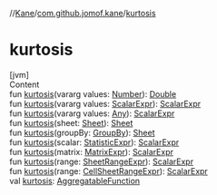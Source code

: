 //[Kane](../index.md)/[com.github.jomof.kane](index.md)/[kurtosis](kurtosis.md)



# kurtosis  
[jvm]  
Content  
fun [kurtosis](kurtosis.md)(vararg values: [Number](https://kotlinlang.org/api/latest/jvm/stdlib/kotlin/-number/index.html)): [Double](https://kotlinlang.org/api/latest/jvm/stdlib/kotlin/-double/index.html)  
fun [kurtosis](kurtosis.md)(vararg values: [ScalarExpr](-scalar-expr/index.md)): [ScalarExpr](-scalar-expr/index.md)  
fun [kurtosis](kurtosis.md)(vararg values: [Any](https://kotlinlang.org/api/latest/jvm/stdlib/kotlin/-any/index.html)): [ScalarExpr](-scalar-expr/index.md)  
fun [kurtosis](kurtosis.md)(sheet: [Sheet](../com.github.jomof.kane.impl.sheet/-sheet/index.md)): [Sheet](../com.github.jomof.kane.impl.sheet/-sheet/index.md)  
fun [kurtosis](kurtosis.md)(groupBy: [GroupBy](../com.github.jomof.kane.impl.sheet/-group-by/index.md)): [Sheet](../com.github.jomof.kane.impl.sheet/-sheet/index.md)  
fun [kurtosis](kurtosis.md)(scalar: [StatisticExpr](-statistic-expr/index.md)): [ScalarExpr](-scalar-expr/index.md)  
fun [kurtosis](kurtosis.md)(matrix: [MatrixExpr](-matrix-expr/index.md)): [ScalarExpr](-scalar-expr/index.md)  
fun [kurtosis](kurtosis.md)(range: [SheetRangeExpr](../com.github.jomof.kane.impl.sheet/-sheet-range-expr/index.md)): [ScalarExpr](-scalar-expr/index.md)  
fun [kurtosis](kurtosis.md)(range: [CellSheetRangeExpr](../com.github.jomof.kane.impl.sheet/-cell-sheet-range-expr/index.md)): [ScalarExpr](-scalar-expr/index.md)  
val [kurtosis](kurtosis.md): [AggregatableFunction](../com.github.jomof.kane.impl.functions/-aggregatable-function/index.md)  



